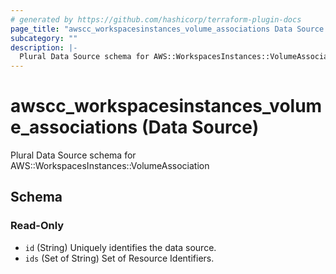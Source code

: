 ```yaml
---
# generated by https://github.com/hashicorp/terraform-plugin-docs
page_title: "awscc_workspacesinstances_volume_associations Data Source - terraform-provider-awscc"
subcategory: ""
description: |-
  Plural Data Source schema for AWS::WorkspacesInstances::VolumeAssociation
---
```


# awscc_workspacesinstances_volume_associations (Data Source)

Plural Data Source schema for AWS::WorkspacesInstances::VolumeAssociation



<!-- schema generated by tfplugindocs -->
## Schema

### Read-Only

- `id` (String) Uniquely identifies the data source.
- `ids` (Set of String) Set of Resource Identifiers.
